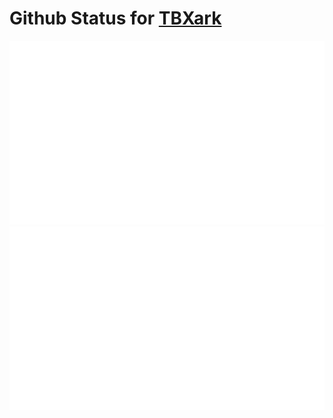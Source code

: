 # Github Status for [TBXark](https://github.com/tbxark)

[![overview](https://raw.githubusercontent.com/TBXark/TBXark/refs/heads/stats/overview.svg)](https://github.com/TBXark/TBXark) [![languages](https://raw.githubusercontent.com/TBXark/TBXark/refs/heads/stats/languages.svg)](https://github.com/TBXark/TBXark)
